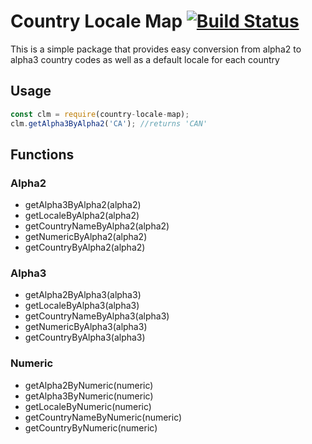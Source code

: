 # Country Locale Map [![Build Status](https://travis-ci.com/atnmorrison/country-locale-map.svg?branch=master)](https://travis-ci.com/atnmorrison/country-locale-map)

This is a simple package that provides easy conversion from alpha2 to alpha3 country codes as well as a default locale for each country

## Usage

```javascript
const clm = require(country-locale-map);
clm.getAlpha3ByAlpha2('CA'); //returns 'CAN' 
```

## Functions

### Alpha2 
- getAlpha3ByAlpha2(alpha2) 
- getLocaleByAlpha2(alpha2)
- getCountryNameByAlpha2(alpha2) 
- getNumericByAlpha2(alpha2)
- getCountryByAlpha2(alpha2)

### Alpha3
- getAlpha2ByAlpha3(alpha3)
- getLocaleByAlpha3(alpha3)
- getCountryNameByAlpha3(alpha3)
- getNumericByAlpha3(alpha3)
- getCountryByAlpha3(alpha3)

### Numeric
- getAlpha2ByNumeric(numeric)
- getAlpha3ByNumeric(numeric)
- getLocaleByNumeric(numeric)
- getCountryNameByNumeric(numeric)
- getCountryByNumeric(numeric) 


